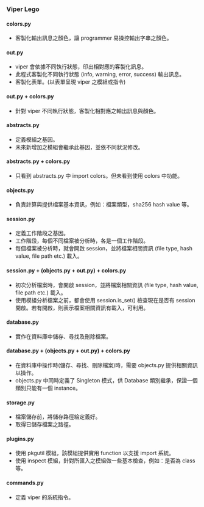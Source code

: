 ### Viper Lego

#### colors.py
* 客製化輸出訊息之顏色，讓 programmer 易操控輸出字串之顏色。

#### out.py
* viper 會依據不同執行狀態，印出相對應的客製化訊息。
* 此程式客製化不同執行狀態 (info, warning, error, success) 輸出訊息。
* 客製化表單。(以表單呈現 viper 之模組或指令)

#### out.py + colors.py
* 針對 viper 不同執行狀態，客製化相對應之輸出訊息與顏色。

#### abstracts.py
* 定義模組之基因。
* 未來新增加之模組會繼承此基因，並依不同狀況修改。

#### abstracts.py + colors.py
* 只看到 abstracts.py 中 import colors。但未看到使用 colors 中功能。

#### objects.py
* 負責計算與提供檔案基本資訊，例如：檔案類型，sha256 hash value 等。

#### session.py
* 定義工作階段之基因。
* 工作階段，每個不同檔案被分析時，各是一個工作階段。
* 每個檔案被分析時，就會開啟 session，並將檔案相關資訊 (file type, hash value, file path etc.) 載入。

#### session.py + (objects.py + out.py) + colors.py
* 初次分析檔案時，會開啟 session，並將檔案相關資訊 (file type, hash value, file path etc.) 載入。
* 使用模組分析檔案之前，都會使用 session.is_set() 檢查現在是否有 session 開啟。若有開啟，則表示檔案相關資訊有載入，可利用。 

#### database.py
* 實作在資料庫中儲存、尋找及刪除檔案。

#### database.py + (objects.py + out.py) + colors.py
* 在資料庫中操作時(儲存、尋找、刪除檔案)時，需要 objects.py 提供相關資訊以操作。
* objects.py 中同時定義了 Singleton 模式，供 Database 類別繼承，保證一個類別只能有一個 instance。

#### storage.py
* 檔案儲存前，將儲存路徑給定義好。
* 取得已儲存檔案之路徑。

#### plugins.py
* 使用 pkgutil 模組，該模組提供實用 function 以支援 import 系統。
* 使用 inspect 模組，針對所匯入之模組做一些基本檢查，例如：是否為 class 等。

#### commands.py
* 定義 viper 的系統指令。
